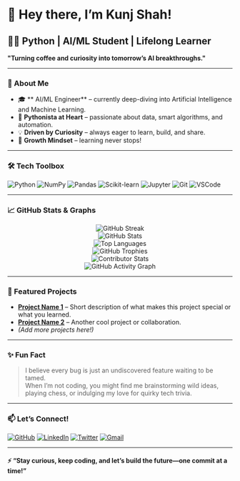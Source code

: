 # 👋 Hey there, I’m Kunj Shah!

## 🧑‍💻 Python | AI/ML Student | Lifelong Learner

**"Turning coffee and curiosity into tomorrow’s AI breakthroughs."**

---

### 🚀 About Me

- 🎓 ** AI/ML Engineer** – currently deep-diving into Artificial Intelligence and Machine Learning.
- 🐍 **Pythonista at Heart** – passionate about data, smart algorithms, and automation.
- 💡 **Driven by Curiosity** – always eager to learn, build, and share.
- 🌱 **Growth Mindset** – learning never stops!

---

### 🛠️ Tech Toolbox

![Python](https://img.shields.io/badge/-Python-3776AB?logo=python&logoColor=white&style=flat-square)
![NumPy](https://img.shields.io/badge/-NumPy-013243?logo=numpy&logoColor=white&style=flat-square)
![Pandas](https://img.shields.io/badge/-Pandas-150458?logo=pandas&logoColor=white&style=flat-square)
![Scikit-learn](https://img.shields.io/badge/-Scikit--learn-F7931E?logo=scikit-learn&logoColor=white&style=flat-square)
![Jupyter](https://img.shields.io/badge/-Jupyter-F37626?logo=jupyter&logoColor=white&style=flat-square)
![Git](https://img.shields.io/badge/-Git-F05032?logo=git&logoColor=white&style=flat-square)
![VSCode](https://img.shields.io/badge/-VSCode-007ACC?logo=visual-studio-code&logoColor=white&style=flat-square)

---

### 📈 GitHub Stats & Graphs

<p align="center">
  <img src="https://github-readme-streak-stats.herokuapp.com/?user=KunjShah01&theme=radical&hide_border=true" alt="GitHub Streak" />
  <br>
  <img src="https://github-readme-stats.vercel.app/api?username=KunjShah01&show_icons=true&theme=radical&hide_border=true" alt="GitHub Stats" />
  <br>
  <img src="https://github-readme-stats.vercel.app/api/top-langs/?username=KunjShah01&layout=compact&theme=radical&hide_border=true" alt="Top Languages" />
  <br>
  <img src="https://github-profile-trophy.vercel.app/?username=KunjShah01&theme=radical&column=7&margin-w=10&margin-h=10" alt="GitHub Trophies" />
  <br>
  <img src="https://github-contributor-stats.vercel.app/api?username=KunjShah01&limit=5&theme=radical" alt="Contributor Stats" />
  <br>
  <img src="https://github-readme-activity-graph.vercel.app/graph?username=KunjShah01&theme=radical&hide_border=true" alt="GitHub Activity Graph" />
  <br>
</p>

---

### 🌟 Featured Projects

- **[Project Name 1](#)** – Short description of what makes this project special or what you learned.
- **[Project Name 2](#)** – Another cool project or collaboration.
- *(Add more projects here!)*

---

### ✨ Fun Fact

> I believe every bug is just an undiscovered feature waiting to be tamed.  
> When I’m not coding, you might find me brainstorming wild ideas, playing chess, or indulging my love for quirky tech trivia.

---

### 📫 Let’s Connect!

[![GitHub](https://img.shields.io/badge/GitHub-181717?style=flat-square&logo=github&logoColor=white)](https://github.com/KunjShah01)
[![LinkedIn](https://img.shields.io/badge/LinkedIn-0077B5?style=flat-square&logo=linkedin&logoColor=white)](YOUR_LINKEDIN)
[![Twitter](https://img.shields.io/badge/Twitter-1DA1F2?style=flat-square&logo=twitter&logoColor=white)](YOUR_TWITTER)
[![Gmail](https://img.shields.io/badge/Gmail-D14836?style=flat-square&logo=gmail&logoColor=white)](mailto:YOUR_EMAIL)
<!-- Add or remove socials as needed -->

---


#### ⚡ “Stay curious, keep coding, and let’s build the future—one commit at a time!”
